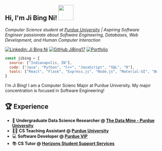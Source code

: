 <h2>Hi, I'm Ji Bing Ni! <img src="https://media.giphy.com/media/3o6Zt481isNVuQI1l6/giphy.gif" width="50"></h2>
<p><em>Computer Science student at <a target="_blank" href="https://www.purdue.edu/">Purdue University</a> | Aspiring Software Engineer passionate about Software Engineering, Databases, Web Development, and Human Computer Interaction</em></p>

[![Linkedin: Ji Bing Ni](https://img.shields.io/badge/-JiBingNi-blue?style=flat-square&logo=Linkedin&logoColor=white&link=https://www.linkedin.com/in/jibing-ni/)](https://www.linkedin.com/in/jibing-ni/)
[![GitHub JiBing17](https://img.shields.io/github/followers/JiBing17?label=follow&style=social)](https://github.com/JiBing17)
[![Portfolio](https://img.shields.io/badge/-Portfolio-ff69b4?style=flat-square&logo=internetexplorer&logoColor=white&link=https://jibing17.github.io/portfolio/)](https://jibing17.github.io/portfolio/)

```javascript
const jibing = {
  source: ["Indianapolis, IN"],
  code: ["Java", "Python", "C++", "JavaScript", "SQL", "R"],
  tools: ["React", "Flask", "Express.js", "Node.js", "Material-UI", "Bootstrap", "TailwindCSS", "Git"]
}
```
I'm Ji Bing! I am a Computer Scienc Major at Purdue University. My major concentration is focused in Software Engineering!

## 🏆 Experience

- :microscope: **Undergraduate Data Science Researcher @ [The Data Mine - Purdue University](https://datamine.purdue.edu/)**
- :man_teacher: **CS Teaching Assistant @ [Purdue University](https://www.purdue.edu/)**
- :computer: **Software Developer @ [Purdue VIP](https://www.purdue.edu/VIP/)**
- :books: **CS Tutor @ [Horizons Student Support Services](https://www.purdue.edu/horizons/)**




